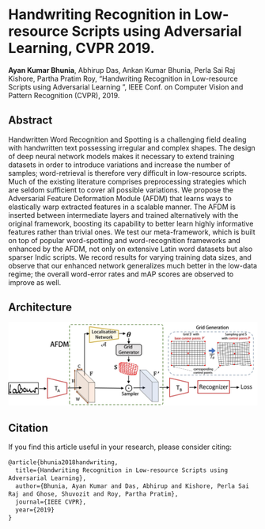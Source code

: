 # Handwriting Recognition in Low-resource Scripts using Adversarial Learning, CVPR 2019.
**Ayan Kumar Bhunia**, Abhirup Das,  Ankan Kumar Bhunia, Perla Sai Raj Kishore, Partha Pratim Roy, “Handwriting Recognition in Low-resource Scripts using Adversarial Learning ”, IEEE Conf. on Computer Vision and Pattern Recognition (CVPR), 2019. 

## Abstract
Handwritten Word Recognition and Spotting is a challenging field dealing with handwritten text possessing irregular and complex shapes. The design of deep neural network models makes it necessary to extend training datasets in order to introduce variations and increase the number of samples; word-retrieval is therefore very difficult in low-resource scripts. Much of the existing literature comprises preprocessing strategies which are seldom sufficient to cover all possible variations. We propose the Adversarial Feature Deformation Module (AFDM) that learns ways to elastically warp extracted features in a scalable manner. The AFDM is inserted between intermediate layers and trained alternatively with the original framework, boosting its capability to better learn highly informative features rather than trivial ones. We test our meta-framework, which is built on top of popular word-spotting and word-recognition frameworks and enhanced by the AFDM, not only on extensive Latin word datasets but also sparser Indic scripts. We record results for varying training data sizes, and observe that our enhanced network generalizes much better in the low-data regime; the overall word-error rates and mAP scores are observed to improve as well.

## Architecture

![Architecture](Model.jpg)

## Citation

If you find this article useful in your research, please consider citing:
```
@article{bhunia2018handwriting,
  title={Handwriting Recognition in Low-resource Scripts using Adversarial Learning},
  author={Bhunia, Ayan Kumar and Das, Abhirup and Kishore, Perla Sai Raj and Ghose, Shuvozit and Roy, Partha Pratim},
  journal={IEEE CVPR},
  year={2019}
}
```
